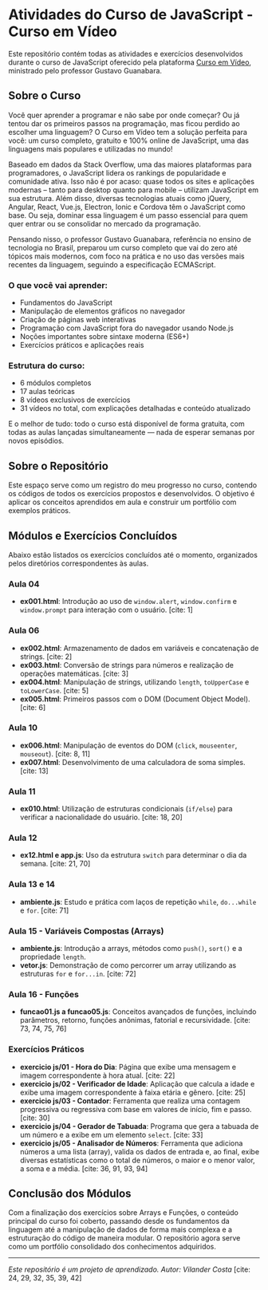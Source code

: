 # Atividades do Curso de JavaScript - Curso em Vídeo

Este repositório contém todas as atividades e exercícios desenvolvidos durante o curso de JavaScript oferecido pela plataforma [Curso em Vídeo](https.cursoemvideo.com), ministrado pelo professor Gustavo Guanabara.

## Sobre o Curso

Você quer aprender a programar e não sabe por onde começar? Ou já tentou dar os primeiros passos na programação, mas ficou perdido ao escolher uma linguagem? O Curso em Vídeo tem a solução perfeita para você: um curso completo, gratuito e 100% online de JavaScript, uma das linguagens mais populares e utilizadas no mundo!

Baseado em dados da Stack Overflow, uma das maiores plataformas para programadores, o JavaScript lidera os rankings de popularidade e comunidade ativa. Isso não é por acaso: quase todos os sites e aplicações modernas – tanto para desktop quanto para mobile – utilizam JavaScript em sua estrutura. Além disso, diversas tecnologias atuais como jQuery, Angular, React, Vue.js, Electron, Ionic e Cordova têm o JavaScript como base. Ou seja, dominar essa linguagem é um passo essencial para quem quer entrar ou se consolidar no mercado da programação.

Pensando nisso, o professor Gustavo Guanabara, referência no ensino de tecnologia no Brasil, preparou um curso completo que vai do zero até tópicos mais modernos, com foco na prática e no uso das versões mais recentes da linguagem, seguindo a especificação ECMAScript.

### O que você vai aprender:
* Fundamentos do JavaScript
* Manipulação de elementos gráficos no navegador
* Criação de páginas web interativas
* Programação com JavaScript fora do navegador usando Node.js
* Noções importantes sobre sintaxe moderna (ES6+)
* Exercícios práticos e aplicações reais

### Estrutura do curso:
* 6 módulos completos
* 17 aulas teóricas
* 8 vídeos exclusivos de exercícios
* 31 vídeos no total, com explicações detalhadas e conteúdo atualizado

E o melhor de tudo: todo o curso está disponível de forma gratuita, com todas as aulas lançadas simultaneamente — nada de esperar semanas por novos episódios.

## Sobre o Repositório

Este espaço serve como um registro do meu progresso no curso, contendo os códigos de todos os exercícios propostos e desenvolvidos. O objetivo é aplicar os conceitos aprendidos em aula e construir um portfólio com exemplos práticos.

## Módulos e Exercícios Concluídos

Abaixo estão listados os exercícios concluídos até o momento, organizados pelos diretórios correspondentes às aulas.

### Aula 04
* **ex001.html**: Introdução ao uso de `window.alert`, `window.confirm` e `window.prompt` para interação com o usuário. [cite: 1]

### Aula 06
* **ex002.html**: Armazenamento de dados em variáveis e concatenação de strings. [cite: 2]
* **ex003.html**: Conversão de strings para números e realização de operações matemáticas. [cite: 3]
* **ex004.html**: Manipulação de strings, utilizando `length`, `toUpperCase` e `toLowerCase`. [cite: 5]
* **ex005.html**: Primeiros passos com o DOM (Document Object Model). [cite: 6]

### Aula 10
* **ex006.html**: Manipulação de eventos do DOM (`click`, `mouseenter`, `mouseout`). [cite: 8, 11]
* **ex007.html**: Desenvolvimento de uma calculadora de soma simples. [cite: 13]

### Aula 11
* **ex010.html**: Utilização de estruturas condicionais (`if/else`) para verificar a nacionalidade do usuário. [cite: 18, 20]

### Aula 12
* **ex12.html e app.js**: Uso da estrutura `switch` para determinar o dia da semana. [cite: 21, 70]

### Aula 13 e 14
* **ambiente.js**: Estudo e prática com laços de repetição `while`, `do...while` e `for`. [cite: 71]

### Aula 15 - Variáveis Compostas (Arrays)
* **ambiente.js**: Introdução a arrays, métodos como `push()`, `sort()` e a propriedade `length`.
* **vetor.js**: Demonstração de como percorrer um array utilizando as estruturas `for` e `for...in`. [cite: 72]

### Aula 16 - Funções
* **funcao01.js a funcao05.js**: Conceitos avançados de funções, incluindo parâmetros, retorno, funções anônimas, fatorial e recursividade. [cite: 73, 74, 75, 76]

### Exercícios Práticos
* **exercicio js/01 - Hora do Dia**: Página que exibe uma mensagem e imagem correspondente à hora atual. [cite: 22]
* **exercicio js/02 - Verificador de Idade**: Aplicação que calcula a idade e exibe uma imagem correspondente à faixa etária e gênero. [cite: 25]
* **exercicio js/03 - Contador**: Ferramenta que realiza uma contagem progressiva ou regressiva com base em valores de início, fim e passo. [cite: 30]
* **exercicio js/04 - Gerador de Tabuada**: Programa que gera a tabuada de um número e a exibe em um elemento `select`. [cite: 33]
* **exercicio js/05 - Analisador de Números**: Ferramenta que adiciona números a uma lista (array), valida os dados de entrada e, ao final, exibe diversas estatísticas como o total de números, o maior e o menor valor, a soma e a média. [cite: 36, 91, 93, 94]

## Conclusão dos Módulos

Com a finalização dos exercícios sobre Arrays e Funções, o conteúdo principal do curso foi coberto, passando desde os fundamentos da linguagem até a manipulação de dados de forma mais complexa e a estruturação do código de maneira modular. O repositório agora serve como um portfólio consolidado dos conhecimentos adquiridos.

---
*Este repositório é um projeto de aprendizado.*
*Autor: Vilander Costa* [cite: 24, 29, 32, 35, 39, 42]